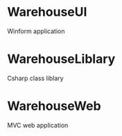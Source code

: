 # WarehouseUI

Winform application

# WarehouseLiblary

Csharp class liblary

# WarehouseWeb

MVC web application
